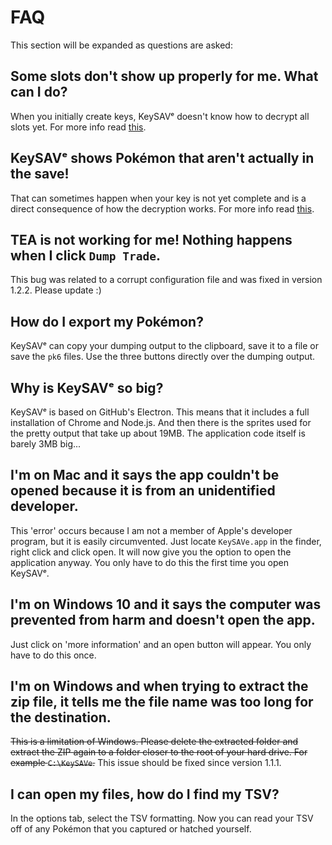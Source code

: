 # FAQ

This section will be expanded as questions are asked:

## Some slots don't show up properly for me. What can I do?

When you initially create keys, KeySAVᵉ doesn't know how to decrypt all slots yet. For more info read [this](dumping/encrypted-saves.md#ghosts).

## KeySAVᵉ shows Pokémon that aren't actually in the save!

That can sometimes happen when your key is not yet complete and is a direct consequence of how the decryption works. For more info read [this](dumping/encrypted-saves.md#ghosts).

## TEA is not working for me! Nothing happens when I click `Dump Trade`.

This bug was related to a corrupt configuration file and was fixed in version 1.2.2. Please update :)

## How do I export my Pokémon?

KeySAVᵉ can copy your dumping output to the clipboard, save it to a file or save the `pk6` files. Use the three buttons directly over the dumping output.

## Why is KeySAVᵉ so big?

KeySAVᵉ is based on GitHub's Electron. This means that it includes a full installation of Chrome and Node.js. And then there is the sprites
used for the pretty output that take up about 19MB. The application code itself is barely 3MB big...

## I'm on Mac and it says the app couldn't be opened because it is from an unidentified developer.

This 'error' occurs because I am not a member of Apple's developer program, but it is easily circumvented. Just locate `KeySAVe.app` in the finder, right click and click open. It will now give you the option to open the application anyway. You only have to do this the first time you open KeySAVᵉ.

## I'm on Windows 10 and it says the computer was prevented from harm and doesn't open the app.

Just click on 'more information' and an open button will appear. You only have to do this once.

## I'm on Windows and when trying to extract the zip file, it tells me the file name was too long for the destination.

~~This is a limitation of Windows. Please delete the extracted folder and extract the ZIP again to a folder closer to the root of your hard drive. For example `C:\KeySAVe`.~~ This issue should be fixed since version 1.1.1.

## I can open my files, how do I find my TSV?

In the options tab, select the TSV formatting. Now you can read your TSV off of any Pokémon that you captured or hatched yourself.
